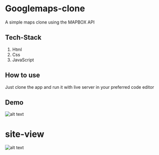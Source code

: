# Googlemaps-clone
A simple maps clone using the MAPBOX API
## Tech-Stack
1. Html
2. Css
3. JavaScript

## How to use 
Just clone the app and run it with live server in your preferred code editor 

## Demo
![alt text](https://imgur.com/TPhviCT.png)
# site-view
![alt text](https://imgur.com/73RDSGR.png)


